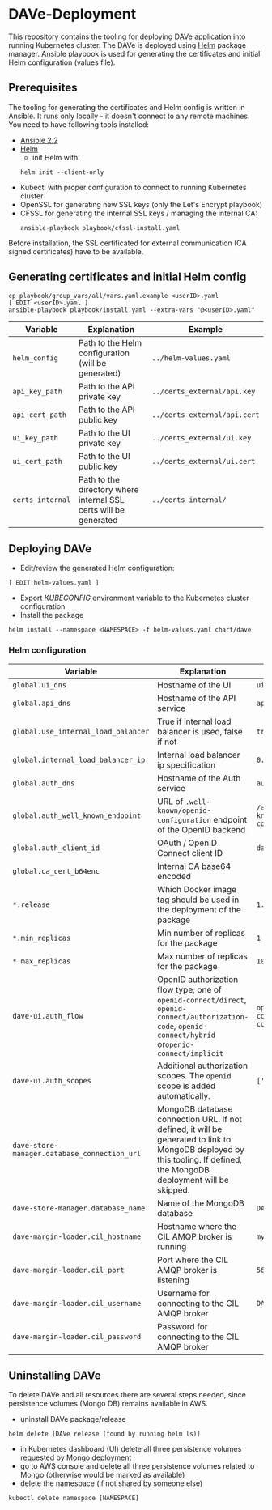# DAVe-Deployment

This repository contains the tooling for deploying DAVe application into running Kubernetes cluster. The DAVe
is deployed using [Helm](https://github.com/kubernetes/helm) package manager. Ansible playbook is used for generating
the certificates and initial Helm configuration (values file).

## Prerequisites

The tooling for generating the certificates and Helm config is written in Ansible. It runs only locally - it doesn't
connect to any remote machines. You need to have following tools installed:
* [Ansible 2.2](http://docs.ansible.com/ansible/latest/intro_installation.html#installation)
* [Helm](https://github.com/kubernetes/helm)
    - init Helm with:
    ```
    helm init --client-only
    ```
* Kubectl with proper configuration to connect to running Kubernetes cluster
* OpenSSL for generating new SSL keys (only the Let's Encrypt playbook)
* CFSSL for generating the internal SSL keys / managing the internal CA:
    ```
    ansible-playbook playbook/cfssl-install.yaml
    ```

Before installation, the SSL certificated for external communication (CA signed certificates) have to be available.

## Generating certificates and initial Helm config
```
cp playbook/group_vars/all/vars.yaml.example <userID>.yaml
[ EDIT <userID>.yaml ]
ansible-playbook playbook/install.yaml --extra-vars "@<userID>.yaml"
```

| Variable | Explanation | Example |
|--------|-------------|---------|
| `helm_config` | Path to the Helm configuration (will be generated) | `../helm-values.yaml` |
| `api_key_path` | Path to the API private key | `../certs_external/api.key` |
| `api_cert_path` | Path to the API public key | `../certs_external/api.cert` |
| `ui_key_path` | Path to the UI private key | `../certs_external/ui.key` |
| `ui_cert_path` | Path to the UI public key | `../certs_external/ui.cert` |
| `certs_internal` | Path to the directory where internal SSL certs will be generated | `../certs_internal/` |

## Deploying DAVe

* Edit/review the generated Helm configuration:
```
[ EDIT helm-values.yaml ]
```
* Export _KUBECONFIG_ environment variable to the Kubernetes cluster configuration
* Install the package
```
helm install --namespace <NAMESPACE> -f helm-values.yaml chart/dave
```

### Helm configuration

| Variable | Explanation | Example |
|--------|-------------|---------|
| `global.ui_dns` | Hostname of the UI | `ui.risk.dev.dbgcloud.io` |
| `global.api_dns` | Hostname of the API service | `api.risk.dev.dbgcloud.io` |
| `global.use_internal_load_balancer` | True if internal load balancer is used, false if not | `true` |
| `global.internal_load_balancer_ip` | Internal load balancer ip specification | `0.0.0.0/0` |
| `global.auth_dns` | Hostname of the Auth service | `auth.dave.dbg-devops.com` |
| `global.auth_well_known_endpoint` | URL of `.well-known/openid-configuration` endpoint of the OpenID backend | `/auth/realms/DAVe/.well-known/openid-configuration` |
| `global.auth_client_id` | OAuth / OpenID Connect client ID | `dave-ui` |
| `global.ca_cert_b64enc` | Internal CA base64 encoded |  |
| `*.release` | Which Docker image tag should be used in the deployment of the package | `1.0.0` |
| `*.min_replicas` | Min number of replicas for the package  | `1` |
| `*.max_replicas` | Max number of replicas for the package | `10` |
| `dave-ui.auth_flow` | OpenID authorization flow type; one of `openid-connect/direct`, `openid-connect/authorization-code`, `openid-connect/hybrid ` or`openid-connect/implicit` | `openid-connect/authorization-code` |
| `dave-ui.auth_scopes` | Additional authorization scopes. The `openid` scope is added automatically. | `['profile']` |
| `dave-store-manager.database_connection_url` | MongoDB database connection URL. If not defined, it will be generated to link to MongoDB deployed by this tooling. If defined, the MongoDB deployment will be skipped. | |
| `dave-store-manager.database_name` | Name of the MongoDB database | `DAVe` |
| `dave-margin-loader.cil_hostname` | Hostname where the CIL AMQP broker is running | `my-amqp-broker` |
| `dave-margin-loader.cil_port` | Port where the CIL AMQP broker is listening | `5672` |
| `dave-margin-loader.cil_username` | Username for connecting to the CIL AMQP broker | `DAVE` |
| `dave-margin-loader.cil_password` | Password for connecting to the CIL AMQP broker | |

## Uninstalling DAVe
To delete DAVe and all resources there are several steps needed, since persistence volumes (Mongo DB) remains available in AWS.

* uninstall DAVe package/release
```
helm delete [DAVe release (found by running helm ls)]
```

* in Kubernetes dashboard (UI) delete all three persistence volumes requested by Mongo deployment
* go to AWS console and delete all three persistence volumes related to Mongo (otherwise would be marked as available)
* delete the namespace (if not shared by someone else)
```
kubectl delete namespace [NAMESPACE]
```